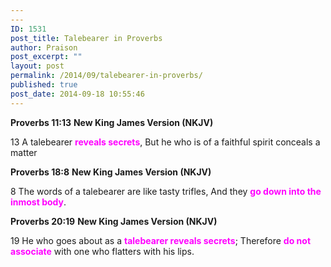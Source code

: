 ```yaml
---
---
ID: 1531
post_title: Talebearer in Proverbs
author: Praison
post_excerpt: ""
layout: post
permalink: /2014/09/talebearer-in-proverbs/
published: true
post_date: 2014-09-18 10:55:46
---
```

<strong>Proverbs 11:13</strong>
<strong> New King James Version (NKJV)</strong>

13 A talebearer <span style="color: #ff00ff;"><strong>reveals secrets</strong></span>,
But he who is of a faithful spirit conceals a matter

<strong>Proverbs 18:8</strong>
<strong> New King James Version (NKJV)</strong>

8 The words of a talebearer are like tasty trifles,
And they <span style="color: #ff00ff;"><strong>go down into the inmost body</strong></span>.

<strong>Proverbs 20:19</strong>
<strong> New King James Version (NKJV)</strong>

19 He who goes about as a <span style="color: #ff00ff;"><strong>talebearer reveals secrets</strong></span>;
Therefore <span style="color: #ff00ff;"><strong>do not associate</strong> </span>with one who flatters with his lips.